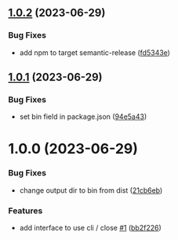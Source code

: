 ## [1.0.2](https://github.com/HiromiShikata/entity-relation-diagram-from-ast/compare/v1.0.1...v1.0.2) (2023-06-29)


### Bug Fixes

* add npm to target semantic-release ([fd5343e](https://github.com/HiromiShikata/entity-relation-diagram-from-ast/commit/fd5343e81ba179052c397de68ae174a452ec19f1))

## [1.0.1](https://github.com/HiromiShikata/entity-relation-diagram-from-ast/compare/v1.0.0...v1.0.1) (2023-06-29)


### Bug Fixes

* set bin field in package.json ([94e5a43](https://github.com/HiromiShikata/entity-relation-diagram-from-ast/commit/94e5a43305d8d54154874875248f6859508ac815))

# 1.0.0 (2023-06-29)


### Bug Fixes

* change output dir to bin from dist ([21cb6eb](https://github.com/HiromiShikata/entity-relation-diagram-from-ast/commit/21cb6eb0469bc86a5c1410750a60abb713c51634))


### Features

* add interface to use cli / close [#1](https://github.com/HiromiShikata/entity-relation-diagram-from-ast/issues/1) ([bb2f226](https://github.com/HiromiShikata/entity-relation-diagram-from-ast/commit/bb2f226faeaa5f7951ad38ee241409060d519ebd))
